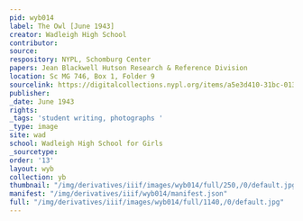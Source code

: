 ```yaml
---
pid: wyb014
label: The Owl [June 1943]
creator: Wadleigh High School
contributor:
source:
respository: NYPL, Schomburg Center
papers: Jean Blackwell Hutson Research & Reference Division
location: Sc MG 746, Box 1, Folder 9
sourcelink: https://digitalcollections.nypl.org/items/a5e3d410-31bc-0134-db5e-00505686a51c
publisher:
_date: June 1943
rights:
_tags: 'student writing, photographs '
_type: image
site: wad
school: Wadleigh High School for Girls
_sourcetype:
order: '13'
layout: wyb
collection: yb
thumbnail: "/img/derivatives/iiif/images/wyb014/full/250,/0/default.jpg"
manifest: "/img/derivatives/iiif/wyb014/manifest.json"
full: "/img/derivatives/iiif/images/wyb014/full/1140,/0/default.jpg"
---
```

